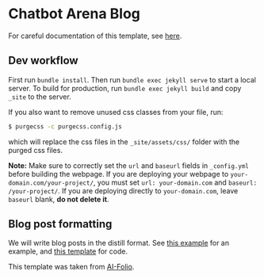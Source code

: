 # Chatbot Arena Blog

For careful documentation of this template, see [here](https://github.com/alshedivat/al-folio/tree/master).

## Dev workflow

First run `bundle install`. Then run `bundle exec jekyll serve` to start a local server. To build for production, run `bundle exec jekyll build` and copy `_site` to the server.

If you also want to remove unused css classes from your file, run:

```bash
$ purgecss -c purgecss.config.js
```

which will replace the css files in the `_site/assets/css/` folder with the purged css files.

**Note:** Make sure to correctly set the `url` and `baseurl` fields in `_config.yml` before building the webpage. If you are deploying your webpage to `your-domain.com/your-project/`, you must set `url: your-domain.com` and `baseurl: /your-project/`. If you are deploying directly to `your-domain.com`, leave `baseurl` blank, **do not delete it**.

## Blog post formatting

We will write blog posts in the distill format. See [this example](https://alshedivat.github.io/al-folio/blog/2021/distill/) for an example, and [this template](https://github.com/alshedivat/al-folio/blob/master/_posts/2018-12-22-distill.md?plain=1) for code.

This template was taken from [AI-Folio](https://github.com/alshedivat/al-folio).
